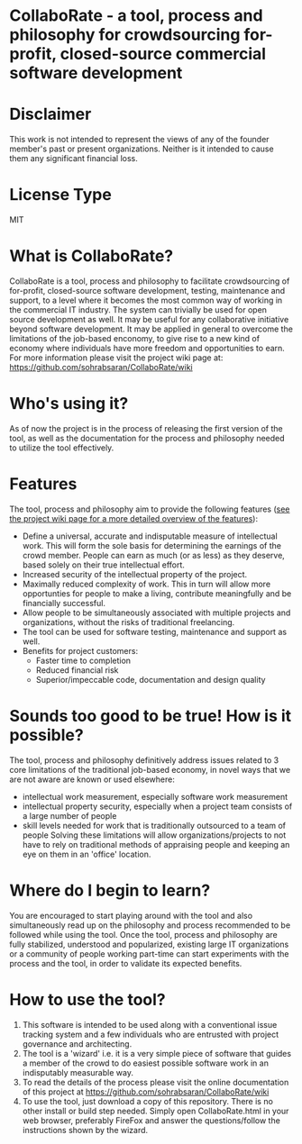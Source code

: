 # CollaboRate - a tool, process and philosophy for crowdsourcing for-profit, closed-source commercial software development

# Disclaimer
This work is not intended to represent the views of any of the founder member's past or present organizations. Neither is it intended to cause them any significant financial loss.

# License Type
MIT

# What is CollaboRate?
CollaboRate is a tool, process and philosophy to facilitate crowdsourcing of for-profit, closed-source software development, testing, maintenance and support, to a level where it becomes the most common way of working in the commercial IT industry. The system can trivially be used for open source development as well. It may be useful for any collaborative initiative beyond software development. It may be applied in general to overcome the limitations of the job-based enconomy, to give rise to a new kind of economy where individuals have more freedom and opportunities to earn. For more information please visit the project wiki page at:
https://github.com/sohrabsaran/CollaboRate/wiki

# Who's using it?
As of now the project is in the process of releasing the first version of the tool, as well as the documentation for the process and philosophy needed to utilize the tool effectively.

# Features
 The tool, process and philosophy aim to provide the following features ([see the project wiki page for a more detailed overview of the features](https://github.com/sohrabsaran/CollaboRate/wiki#features)):
- Define a universal, accurate and indisputable measure of intellectual work. This will form the sole basis for determining the earnings of the crowd member. People can earn as much (or as less) as they deserve, based solely on their true intellectual effort.
- Increased security of the intellectual property of the project.
- Maximally reduced complexity of work. This in turn will allow more opportunties for people to make a living, contribute meaningfully and be financially successful.
- Allow people to be simultaneously associated with multiple projects and organizations, without the risks of traditional freelancing.
- The tool can be used for software testing, maintenance and support as well.
- Benefits for project customers:
  - Faster time to completion
  - Reduced financial risk
  - Superior/impeccable code, documentation and design quality

# Sounds too good to be true! How is it possible?
The tool, process and philosophy definitively address issues related to 3 core limitations of the traditional job-based economy, in novel ways that we are not aware are known or used elsewhere:
- intellectual work measurement, especially software work measurement
- intellectual property security, especially when a project team consists of a large number of people
- skill levels needed for work that is traditionally outsourced to a team of people
Solving these limitations will allow organizations/projects to not have to rely on traditional methods of appraising people and keeping an eye on them in an 'office' location.

# Where do I begin to learn?
You are encouraged to start playing around with the tool and also simultaneously read up on the philosophy and process recommended to be followed while using the tool. Once the tool, process and philosophy are fully stabilized, understood and popularized, existing large IT organizations or a community of people working part-time can start experiments with the process and the tool, in order to validate its expected benefits.

# How to use the tool?
1. This software is intended to be used along with a conventional issue tracking system and a few individuals who are entrusted with project governance and architecting.
2. The tool is a 'wizard' i.e. it is a very simple piece of software that guides a member of the crowd to do easiest possible software work in an indisputably measurable way.
3. To read the details of the process please visit the online documentation of this project at https://github.com/sohrabsaran/CollaboRate/wiki
4. To use the tool, just download a copy of this repository. There is no other install or build step needed. Simply open CollaboRate.html in your web browser, preferably FireFox and answer the questions/follow the instructions shown by the wizard.

